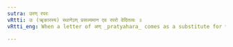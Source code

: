 ```yaml
---
sutra: उरण् रपरः
vRtti: उः (ॠकारस्य) स्थानेऽण् प्रसज्यमान एव रपरो वेदितव्यः ॥
vRtti_eng: When a letter of अण् _pratyahara_ comes as a substitute for ॠ it is always followed by a र.

---
```

